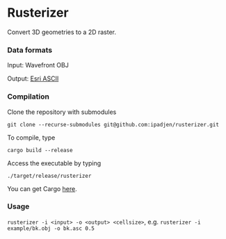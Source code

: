 # Rusterizer

Convert 3D geometries to a 2D raster.

### Data formats
Input: Wavefront OBJ

Output: [Esri ASCII](https://en.wikipedia.org/wiki/Esri_grid)

### Compilation
Clone the repository with submodules
```
git clone --recurse-submodules git@github.com:ipadjen/rusterizer.git
```

To compile, type

```
cargo build --release
```

Access the executable by typing

```
./target/release/rusterizer
```

You can get Cargo [here](https://www.rust-lang.org/tools/install).

### Usage
```rusterizer -i <input> -o <output> <cellsize>```, e.g. ```rusterizer -i example/bk.obj -o bk.asc 0.5```


